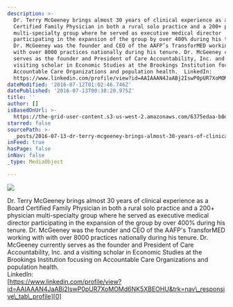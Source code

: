 ```yaml
---
description: >-
  Dr. Terry McGeeney brings almost 30 years of clinical experience as a Board
  Certified Family Physician in both a rural solo practice and a 200+ physician
  multi-specialty group where he served as executive medical director
  participating in the expansion of the group by over 400% during his tenure.
  Dr. McGeeney was the founder and CEO of the AAFP’s TransforMED working with
  with over 8000 practices nationally during his tenure. Dr. McGeeney currently
  serves as the founder and President of Care Accountability, Inc. and a
  visiting scholar in Economic Studies at the Brookings Institution focusing on
  Accountable Care Organizations and population health.  LinkedIn:
  https://www.linkedin.com/profile/view?id=AAIAAAN4JaABj2IswP0pUR7XoMOMd6NK5XBEOHU&trk=nav_responsive_tab_profile
dateModified: '2016-07-12T01:02:46.746Z'
datePublished: '2016-07-13T00:38:20.975Z'
title: ''
author: []
isBasedOnUrl: >-
  https://the-grid-user-content.s3-us-west-2.amazonaws.com/6375edaa-b0d3-4377-97a8-2bee00757d94.jpg
starred: false
sourcePath: >-
  _posts/2016-07-13-dr-terry-mcgeeney-brings-almost-30-years-of-clinical-experi.md
inFeed: true
hasPage: false
inNav: false
_type: MediaObject

---
```

![](https://the-grid-user-content.s3-us-west-2.amazonaws.com/6375edaa-b0d3-4377-97a8-2bee00757d94.jpg)

Dr. Terry McGeeney brings almost 30 years of clinical experience as a Board Certified Family Physician in both a rural solo practice and a 200+ physician multi-specialty group where he served as executive medical director participating in the expansion of the group by over 400% during his tenure. Dr. McGeeney was the founder and CEO of the AAFP's TransforMED working with with over 8000 practices nationally during his tenure. Dr. McGeeney currently serves as the founder and President of Care Accountability, Inc. and a visiting scholar in Economic Studies at the Brookings Institution focusing on Accountable Care Organizations and population health.  
LinkedIn:  
[https://www.linkedin.com/profile/view?id=AAIAAAN4JaABj2IswP0pUR7XoMOMd6NK5XBEOHU&trk=nav\_responsive\_tab\_profile][0]

[0]: https://www.linkedin.com/profile/view?id=AAIAAAN4JaABj2IswP0pUR7XoMOMd6NK5XBEOHU&trk=nav_responsive_tab_profile